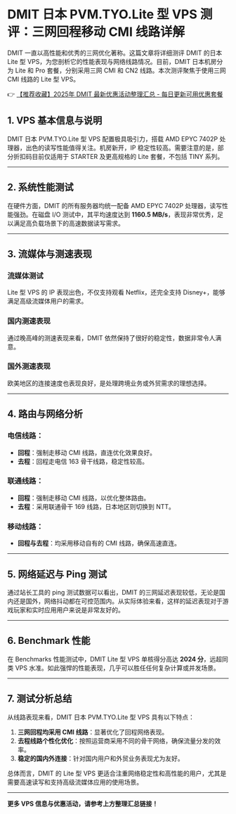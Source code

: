 # DMIT 日本 PVM.TYO.Lite 型 VPS 测评：三网回程移动 CMI 线路详解

DMIT 一直以高性能和优秀的三网优化著称。这篇文章将详细测评 DMIT 的日本 Lite 型 VPS，为您剖析它的性能表现与网络线路情况。目前，DMIT 日本机房分为 Lite 和 Pro 套餐，分别采用三网 CMI 和 CN2 线路。本次测评聚焦于使用三网 CMI 线路的 Lite 型 VPS。

👉 [【推荐收藏】2025年 DMIT 最新优惠活动整理汇总 - 每日更新可用优惠套餐](https://bit.ly/dmit_coupon)

## 1. VPS 基本信息与说明

DMIT 日本 PVM.TYO.Lite 型 VPS 配置极具吸引力，搭载 AMD EPYC 7402P 处理器，出色的读写性能值得关注。机房新开，IP 稳定性较高。需要注意的是，部分折扣码目前仅适用于 STARTER 及更高规格的 Lite 套餐，不包括 TINY 系列。

---

## 2. 系统性能测试

在硬件方面，DMIT 的所有服务器均统一配备 AMD EPYC 7402P 处理器，读写性能强劲。在磁盘 I/O 测试中，其平均速度达到 **1160.5 MB/s**，表现非常优秀，足以满足高负载场景下的高速数据读写需求。

---

## 3. 流媒体与测速表现

### 流媒体测试
Lite 型 VPS 的 IP 表现出色，不仅支持观看 Netflix，还完全支持 Disney+，能够满足高级流媒体用户的需求。

### 国内测速表现
通过晚高峰的测速表现来看，DMIT 依然保持了很好的稳定性，数据非常令人满意。

### 国外测速表现
欧美地区的连接速度也表现良好，是处理跨境业务或外贸需求的理想选择。

---

## 4. 路由与网络分析

### 电信线路：
- **回程**：强制走移动 CMI 线路，直连优化效果良好。
- **去程**：回程走电信 163 骨干线路，稳定性较高。

### 联通线路：
- **回程**：强制走移动 CMI 线路，以优化整体路由。
- **去程**：采用联通骨干 169 线路，日本地区则切换到 NTT。

### 移动线路：
- **回程与去程**：均采用移动自有的 CMI 线路，确保高速直连。

---

## 5. 网络延迟与 Ping 测试

通过站长工具的 ping 测试数据可以看出，DMIT 的三网延迟表现较低，无论是国内还是国外，网络抖动都在可控范围内。从实际体验来看，这样的延迟表现对于游戏玩家和实时应用用户来说是非常友好的。

---

## 6. Benchmark 性能

在 Benchmarks 性能测试中，DMIT Lite 型 VPS 单核得分高达 **2024 分**，远超同类 VPS 水准。如此强悍的性能表现，几乎可以胜任任何复杂计算或并发场景。

---

## 7. 测试分析总结

从线路表现来看，DMIT 日本 PVM.TYO.Lite 型 VPS 具有以下特点：
1. **三网回程均采用 CMI 线路**：显著优化了回程网络表现。
2. **去程线路个性化优化**：按照运营商采用不同的骨干网络，确保流量分发的效率。
3. **稳定的国内外连接**：针对国内用户和外贸业务表现尤为友好。

总体而言，DMIT 的 Lite 型 VPS 更适合注重网络稳定性和高性能的用户，尤其是需要高速读写和支持高级流媒体应用的使用场景。

---

**更多 VPS 信息与优惠活动，请参考上方整理汇总链接！**
